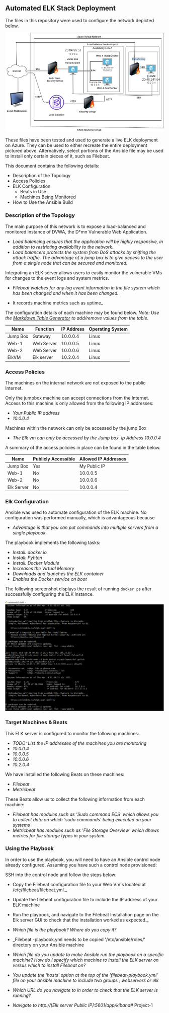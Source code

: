 ## Automated ELK Stack Deployment

The files in this repository were used to configure the network depicted below.

![Network Diagram](Diagrams/Network-Diagram.png)

These files have been tested and used to generate a live ELK deployment on Azure. They can be used to either recreate the entire deployment pictured above. Alternatively, select portions of the Ansible file may be used to install only certain pieces of it, such as Filebeat.


This document contains the following details:
- Description of the Topology
- Access Policies
- ELK Configuration
  - Beats in Use
  - Machines Being Monitored
- How to Use the Ansible Build


### Description of the Topology

The main purpose of this network is to expose a load-balanced and monitored instance of DVWA, the D*mn Vulnerable Web Application.

- _Load balancing ensures that the application will be highly responsive, in addition to restricting availability to the network._
- _Load balancers protects the system from DoS attacks by shifting the attack traffic.
The advantage of a jump box is to give access to the user from a single node that can be secured and monitored._

Integrating an ELK server allows users to easily monitor the vulnerable VMs for changes to the event logs and system metrics.
- _Filebeat watches for any log event information in the file system which has been changed and when it has been changed._

- It records machine metrics such as uptime_

The configuration details of each machine may be found below.
_Note: Use the [Markdown Table Generator](http://www.tablesgenerator.com/markdown_tables) to add/remove values from the table_.

| Name     | Function | IP Address | Operating System |
|----------|----------|------------|------------------|
| Jump Box | Gateway  | 10.0.0.4   | Linux            |
| Web-1    |Web Server| 10.0.0.5   | Linux            |
| Web-2    |Web Server| 10.0.0.6   | Linux            |
| ElkVM    |Elk server| 10.2.0.4   | Linux            |

### Access Policies

The machines on the internal network are not exposed to the public Internet. 

Only the jumpbox machine can accept connections from the Internet. Access to this machine is only allowed from the following IP addresses: 
- _Your Public IP address_
- _10.0.0.4_ 

Machines within the network can only be accessed by the jump Box
- _The Elk vm can only be accessed by the Jump box. Ip Address 10.0.0.4_

A summary of the access policies in place can be found in the table below.

| Name     | Publicly Accessible | Allowed IP Addresses |
|----------|---------------------|----------------------|
| Jump Box | Yes                 | My Public IP         |
| Web-1    | No                  | 10.0.0.5             |
| Web-2    | No                  | 10.0.0.6             |
|Elk Server| No                  | 10.0.0.4             |

### Elk Configuration

Ansible was used to automate configuration of the ELK machine. No configuration was performed manually, which is advantageous because 
- _Advantage is that you can put commands into multiple servers from a single playbook_

The playbook implements the following tasks:
- _Install: docker.io_
- _Install: Pyhton_
- _Install: Docker Module_
- _Increases the Virtual Memory_
- _Downloads and launches the ELK container_
- _Enables the Docker service on boot_

The following screenshot displays the result of running `docker ps` after successfully configuring the ELK instance.

![Docker Ps](Images/Docker_Ps.png)

### Target Machines & Beats
This ELK server is configured to monitor the following machines:
- _TODO: List the IP addresses of the machines you are monitoring_
- _10.0.0.4_
- _10.0.0.5_
- _10.0.0.6_
- _10.2.0.4_

We have installed the following Beats on these machines:
- _Filebeat_
- _Metricbeat_

These Beats allow us to collect the following information from each machine:
- _Filebeat has modules such as 'Sudo command ECS' which allows you to collect data on which 'sudo commands' being executed on your systems_
- _Metricbeat has modules such as 'File Storage Overview' which dhows metrics for file storage types in your system._

### Using the Playbook
In order to use the playbook, you will need to have an Ansible control node already configured. Assuming you have such a control node provisioned: 

SSH into the control node and follow the steps below:
- Copy the Filebeat configuration file to your Web Vm's located at /etc/filebeat/filebeat.yml._
- Update the filebeat configuration file to include the IP address of your ELK machine
- Run the playbook, and navigate to the Filebeat Installation page on the Elk server GUI to check that the installation worked as expected._

- _Which file is the playbook? Where do you copy it?_
- _Filebeat -playbook.yml needs to be copied '/etc/ansible/roles/' directory on your Ansible machine
- _Which file do you update to make Ansible run the playbook on a specific machine? How do I specify which machine to install the ELK server on versus which to install Filebeat on?_
- _You update the 'hosts' option at the top of the 'filebeat-playbook.yml' file on your ansible machine to include two groups ; webservers or elk_
- _Which URL do you navigate to in order to check that the ELK server is running?_
- _Navigate to http://[Elk server Public IP]:5601/app/kibana_# Project-1